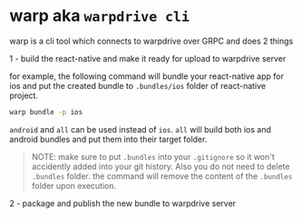 # warp aka `warpdrive cli`

warp is a cli tool which connects to warpdrive over GRPC and does 2 things

1 - build the react-native and make it ready for upload to warpdrive server

for example, the following command will bundle your react-native app for ios and put the created bundle to `.bundles/ios` folder of react-native project.

```bash
warp bundle -p ios
```

`android` and `all` can be used instead of `ios`. `all` will build both ios and android bundles and put them into their target folder.

> NOTE: make sure to put `.bundles` into your `.gitignore` so it won't accidently added into your git history. Also you do not need to delete `.bundles` folder. the command will remove the content of the `.bundles` folder upon execution.

2 - package and publish the new bundle to warpdrive server



